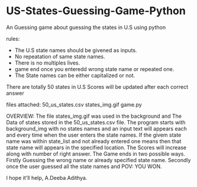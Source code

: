 # US-States-Guessing-Game-Python
An Guessing game about guessing the states in U.S using python

rules:
* The U.S state names should be givened as inputs.
* No repeatation of same state names.
* There is no multiples lives.
* game end once you enteredd wrong state name or repeated one.
* The State names can be either capitalized or not.

There are totally 50 states in U.S
Scores will be updated after each correct answer


files attached:
50_us_states.csv
states_img.gif
game.py


OVERVIEW:
The file states_img.gif was used in the background and The Data of states stored in the 50_us_states.csv file. The program starts with background_img with no states names and an input text will appears each and every time when the user enters the state names. If the givem state name was within state_list and not already entered one means then that state name will appears in the specified location. The Scores will increase along with number of right answer. The Game ends in two possible ways. Firstly Guessing the wrong name or already specified state name. Secondly once the user guessed all the state names and POV: YOU WON.






I hope it'll help,
A.Deeba Adithya.

